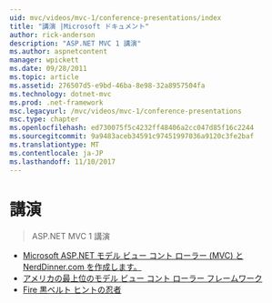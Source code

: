 ```yaml
---
uid: mvc/videos/mvc-1/conference-presentations/index
title: "講演 |Microsoft ドキュメント"
author: rick-anderson
description: "ASP.NET MVC 1 講演"
ms.author: aspnetcontent
manager: wpickett
ms.date: 09/28/2011
ms.topic: article
ms.assetid: 276507d5-e9bd-46ba-8e98-32a8957504fa
ms.technology: dotnet-mvc
ms.prod: .net-framework
msc.legacyurl: /mvc/videos/mvc-1/conference-presentations
msc.type: chapter
ms.openlocfilehash: ed730075f5c4232ff48406a2cc047d85f16c2244
ms.sourcegitcommit: 9a9483aceb34591c97451997036a9120c3fe2baf
ms.translationtype: MT
ms.contentlocale: ja-JP
ms.lasthandoff: 11/10/2017
---
```

<a name="talks"></a>講演
====================
> ASP.NET MVC 1 講演


- [Microsoft ASP.NET モデル ビュー コント ローラー (MVC) と NerdDinner.com を作成します。](creating-nerddinnercom-with-microsoft-aspnet-model-view-controller-mvc.md)
- [アメリカの最上位のモデル ビュー コント ローラー フレームワーク](americas-next-top-model-view-controller-framework.md)
- [Fire 黒ベルト ヒントの忍者](ninja-on-fire-black-belt-tips.md)
